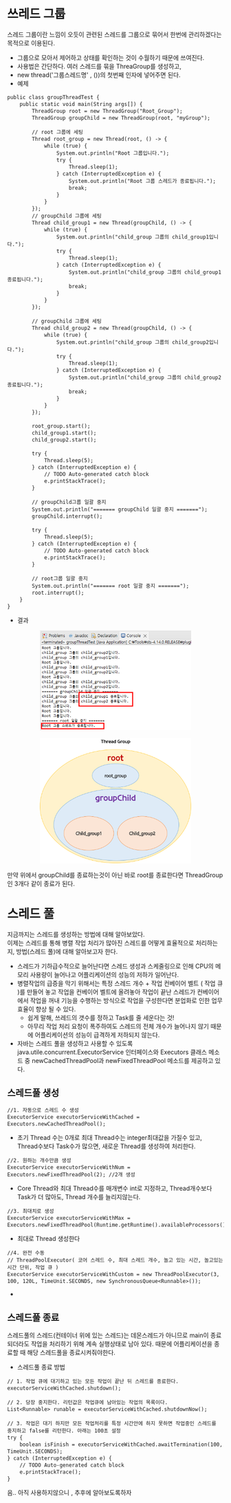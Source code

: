 # 쓰레드 그룹

스레드 그룹이란 느낌이 오듯이 관련된 스레드를 그룹으로 묶어서 한번에 관리하겠다는 목적으로 이용된다. 
- 그룹으로 모아서 제어하고 상태를 확인하는 것이 수월하기 때문에 쓰여진다. 
- 사용법은 간단하다. 여러 스레드를 묶을 ThreaGroup를 생성하고, 
- new thread('그룹스레드명' , ())의 첫번째 인자에 넣어주면 된다.
- 예제 

```
public class groupThreadTest {
	public static void main(String args[]) {
		ThreadGroup root = new ThreadGroup("Root_Group");
		ThreadGroup groupChild = new ThreadGroup(root, "myGroup");

		// root 그룹에 세팅
		Thread root_group = new Thread(root, () -> {
			while (true) {
				System.out.println("Root 그룹입니다.");
				try {
					Thread.sleep(1);
				} catch (InterruptedException e) {
					System.out.println("Root 그룹 스레드가 종료됩니다.");
					break;
				}
			}
		});
		// groupChild 그룹에 세팅
		Thread child_group1 = new Thread(groupChild, () -> {
			while (true) {
				System.out.println("child_group 그룹의 child_group1입니다.");
				try {
					Thread.sleep(1);
				} catch (InterruptedException e) {
					System.out.println("child_group 그룹의 child_group1 종료됩니다.");
					break;
				}
			}
		});

		// groupChild 그룹에 세팅
		Thread child_group2 = new Thread(groupChild, () -> {
			while (true) {
				System.out.println("child_group 그룹의 child_group2입니다.");
				try {
					Thread.sleep(1);
				} catch (InterruptedException e) {
					System.out.println("child_group 그룹의 child_group2 종료됩니다.");
					break;
				}
			}
		});

		root_group.start();
		child_group1.start();
		child_group2.start();

		try {
			Thread.sleep(5);
		} catch (InterruptedException e) {
			// TODO Auto-generated catch block
			e.printStackTrace();
		}

		// groupChild그룹 일괄 중지
		System.out.println("======= groupChild 일괄 중지 =======");
		groupChild.interrupt();

		try {
			Thread.sleep(5);
		} catch (InterruptedException e) {
			// TODO Auto-generated catch block
			e.printStackTrace();
		}

		// root그룹 일괄 중지
		System.out.println("======= root 일괄 중지 =======");
		root.interrupt();
	}
}
```
- 결과

<p align= center><img src="../images/3.OS_and_General_Knowledge/4-8.ThreadGroupResult.png" width= 70%></p>
<p align= center><img src="../images/3.OS_and_General_Knowledge/4-9.ThreadGroup.png" width= 70%></p>

만약 위에서 groupChild를 종료하는것이 아닌 바로 root를 종료한다면 ThreadGroup인 3개다 같이 종료가 된다.



# 스레드 풀
지금까지는 스레드를 생성하는 방법에 대해 알아보았다.    
이제는 스레드를 통해 병렬 작업 처리가 많아진 스레드를 어떻게 효율적으로 처리하는 지, 방법(스레드 풀)에 대해 알아보고자 한다.
-  스레드가 기하급수적으로 늘어난다면 스레드 생성과 스케줄링으로 인해 CPU의 메모리 사용량이 늘어나고 어플리케이션의 성능의 저하가 일어난다.
-  병렬작업의 급증을 막기 위해서는 특정 스레드 개수 + 작업 컨베이어 벨트 ( 작업 큐 )를 만들어 놓고 작업을 컨베이어 벨트에 올려놓아 작업이 끝난 스레드가 컨베이어에서 작업을 꺼내 기능을 수행하는 방식으로 작업을 구성한다면 분업화로 인한 업무효율이 향상 될 수 있다.
	- 쉽게 말해,  쓰레드의 갯수를 정하고 Task를 줄 세운다는 것!     
	- 아무리 작업 처리 요청이 폭주하여도 스레드의 전체 개수가 늘어나지 않기 때문에 어플리케이션의 성능이 급격하게 저하되지 않는다.
- 자바는 스레드 풀을 생성하고 사용할 수 있도록 java.utile.concurrent.ExecutorService 인터페이스와 Executors 클래스 메소드 중 newCachedThreadPool과 newFixedThreadPool 메소드를 제공하고 있다.

## 스레드풀 생성
```
//1. 자동으로 스레드 수 생성
ExecutorService executorServiceWithCached = Executors.newCachedThreadPool();
```
- 초기 Thread 수는 0개로 최대 Thread수는 integer최대값을 가질수 있고, Thread수보다 Task수가 많으면, 새로운 Thread를 생성하여 처리한다. 
```
//2. 원하는 개수만큼 생성
ExecutorService executorServiceWithNum = Executors.newFixedThreadPool(2); //2개 생성
```
- Core Thread와 최대 Thread수를 매개변수 int로 지정하고, Thread개수보다 Task가 더 많아도, Thread 개수를 늘리지않는다. 
```
//3. 최대치로 생성
ExecutorService executorServiceWithMax = Executors.newFixedThreadPool(Runtime.getRuntime().availableProcessors());
```
  - 최대로 Thread 생성한다
```
//4. 완전 수동
// ThreadPoolExecutor( 코어 스레드 수, 최대 스레드 개수, 놀고 있는 시간, 놀고있는 시간 단위, 작업 큐 )
ExecutorService executorServiceWithCustom = new ThreadPoolExecutor(3, 100, 120L, TimeUnit.SECONDS, new SynchronousQueue<Runnable>());
```
- 

## 스레드풀 종료
스레드풀의 스레드(컨테이너 위에 있는 스레드)는 데몬스레드가 아니므로 main이 종료되더라도 작업을 처리하기 위해 계속 실행상태로 남아 있다. 때문에 어플리케이션을 종료할 때 해당 스레드풀을 종료시켜줘야한다. 
- 스레드풀 종료 방법
```
// 1. 작업 큐에 대기하고 있는 모든 작업이 끝난 뒤 스레드를 종료한다. 
executorServiceWithCached.shutdown();

// 2. 당장 중지한다. 리턴값은 작업큐에 남아있는 작업의 목록이다.
List<Runnable> runable = executorServiceWithCached.shutdownNow();

// 3. 작업은 대기 하지만 모든 작업처리를 특정 시간안에 하지 못하면 작업중인 스레드를 중지하고 false를 리턴한다. 아래는 100초 설정
try {
    boolean isFinish = executorServiceWithCached.awaitTermination(100, TimeUnit.SECONDS);
} catch (InterruptedException e) {
    // TODO Auto-generated catch block
    e.printStackTrace();
}
```

음.. 아직 사용하지않으니 , 추후에 알아보도록하자

